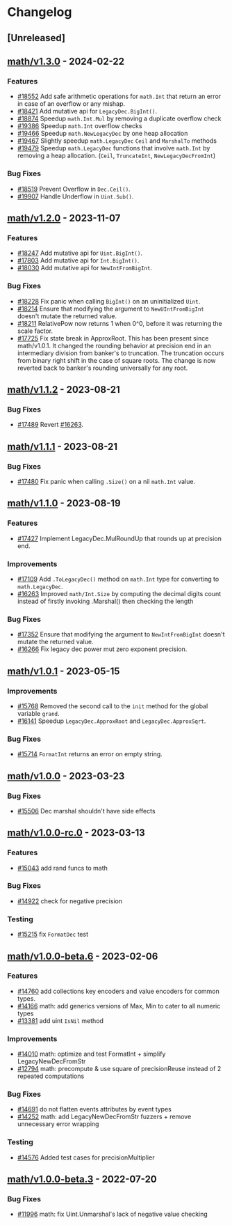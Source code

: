 <!--
Guiding Principles:

Changelogs are for humans, not machines.
There should be an entry for every single version.
The same types of changes should be grouped.
Versions and sections should be linkable.
The latest version comes first.
The release date of each version is displayed.
Mention whether you follow Semantic Versioning.

Usage:

Changelog entries are generated by git cliff ref: https://github.com/orhun/git-cliff

Each commit should be conventional, the following message groups are supported.

* feat: A new feature
* fix: A bug fix
* docs: Documentation only changes
* style: Changes that do not affect the meaning of the code (white-space, formatting, missing semi-colons, etc)
* refactor: A code change that neither fixes a bug nor adds a feature
* perf: A code change that improves performance
* test: Adding missing tests or correcting existing tests
* build: Changes that affect the build system or external dependencies (example scopes: go, npm)
* ci: Changes to our CI configuration files and scripts (example scopes: GH Actions)
* chore: Other changes that don't modify src or test files
* revert: Reverts a previous commit

When a change is made that affects the API or state machine, the commit message prefix should be suffixed with `!`.

Ref: https://github.com/commitizen/conventional-commit-types/blob/v3.0.0/index.json
-->

# Changelog

## [Unreleased]

## [math/v1.3.0](https://github.com/cosmos/cosmos-sdk/releases/tag/math/v1.3.0) - 2024-02-22

### Features

- [#18552](https://github.com/cosmos/cosmos-sdk/pull/18552) Add safe arithmetic operations for `math.Int` that return an error in case of an overflow or any mishap.
- [#18421](https://github.com/cosmos/cosmos-sdk/pull/18421) Add mutative api for `LegacyDec.BigInt()`.
- [#18874](https://github.com/cosmos/cosmos-sdk/pull/18874) Speedup `math.Int.Mul` by removing a duplicate overflow check
- [#19386](https://github.com/cosmos/cosmos-sdk/pull/19386) Speedup `math.Int` overflow checks
- [#19466](https://github.com/cosmos/cosmos-sdk/pull/19466) Speedup `math.NewLegacyDec` by one heap allocation
- [#19467](https://github.com/cosmos/cosmos-sdk/pull/19467) Slightly speedup `math.LegacyDec` `Ceil` and `MarshalTo` methods
- [#19479](https://github.com/cosmos/cosmos-sdk/pull/19479) Speedup `math.LegacyDec` functions that involve `math.Int` by removing a heap allocation. (`Ceil`, `TruncateInt`, `NewLegacyDecFromInt`)

### Bug Fixes

- [#18519](https://github.com/cosmos/cosmos-sdk/pull/18519) Prevent Overflow in `Dec.Ceil()`.
- [#19907](https://github.com/cosmos/cosmos-sdk/pull/19907) Handle Underflow in `Uint.Sub()`.

## [math/v1.2.0](https://github.com/cosmos/cosmos-sdk/releases/tag/math/v1.2.0) - 2023-11-07

### Features

- [#18247](https://github.com/cosmos/cosmos-sdk/pull/18247) Add mutative api for `Uint.BigInt()`.
- [#17803](https://github.com/cosmos/cosmos-sdk/pull/17803) Add mutative api for `Int.BigInt()`.
- [#18030](https://github.com/cosmos/cosmos-sdk/pull/18030) Add mutative api for `NewIntFromBigInt`.

### Bug Fixes

- [#18228](https://github.com/cosmos/cosmos-sdk/pull/18228) Fix panic when calling `BigInt()` on an uninitialized `Uint`.
- [#18214](https://github.com/cosmos/cosmos-sdk/pull/18214) Ensure that modifying the argument to `NewUIntFromBigInt` doesn't mutate the returned value.
- [#18211](https://github.com/cosmos/cosmos-sdk/pull/18211) RelativePow now returns 1 when 0^0, before it was returning the scale factor.
- [#17725](https://github.com/cosmos/cosmos-sdk/pull/17725) Fix state break in ApproxRoot. This has been present since math/v1.0.1. It changed the rounding behavior at precision end in an intermediary division from banker's to truncation. The truncation occurs from binary right shift in the case of square roots. The change is now reverted back to banker's rounding universally for any root.

## [math/v1.1.2](https://github.com/cosmos/cosmos-sdk/releases/tag/math/v1.1.2) - 2023-08-21

### Bug Fixes

- [#17489](https://github.com/cosmos/cosmos-sdk/pull/17489) Revert [#16263](https://github.com/cosmos/cosmos-sdk/pull/16263).

## [math/v1.1.1](https://github.com/cosmos/cosmos-sdk/releases/tag/math/v1.1.1) - 2023-08-21

### Bug Fixes

- [#17480](https://github.com/cosmos/cosmos-sdk/pull/17480) Fix panic when calling `.Size()` on a nil `math.Int` value.

## [math/v1.1.0](https://github.com/cosmos/cosmos-sdk/releases/tag/math/v1.1.0) - 2023-08-19

### Features

- [#17427](https://github.com/cosmos/cosmos-sdk/pull/17427) Implement LegacyDec.MulRoundUp that rounds up at precision end.

### Improvements

- [#17109](https://github.com/cosmos/cosmos-sdk/pull/17109) Add `.ToLegacyDec()` method on `math.Int` type for converting to `math.LegacyDec`.
- [#16263](https://github.com/cosmos/cosmos-sdk/pull/16263) Improved `math/Int.Size` by computing the decimal digits count instead of firstly invoking .Marshal() then checking the length

### Bug Fixes

- [#17352](https://github.com/cosmos/cosmos-sdk/pull/17352) Ensure that modifying the argument to `NewIntFromBigInt` doesn't mutate the returned value.
- [#16266](https://github.com/cosmos/cosmos-sdk/pull/16266) Fix legacy dec power mut zero exponent precision.

## [math/v1.0.1](https://github.com/cosmos/cosmos-sdk/releases/tag/math/v1.0.1) - 2023-05-15

### Improvements

- [#15768](https://github.com/cosmos/cosmos-sdk/pull/15768) Removed the second call to the `init` method for the global variable `grand`.
- [#16141](https://github.com/cosmos/cosmos-sdk/pull/16141) Speedup `LegacyDec.ApproxRoot` and `LegacyDec.ApproxSqrt`.

### Bug Fixes

- [#15714](https://github.com/cosmos/cosmos-sdk/pull/15714) `FormatInt` returns an error on empty string.

## [math/v1.0.0](https://github.com/cosmos/cosmos-sdk/releases/tag/math/v1.0.0) - 2023-03-23

### Bug Fixes

- [#15506](https://github.com/cosmos/cosmos-sdk/issues/16605) Dec marshal shouldn't have side effects

## [math/v1.0.0-rc.0](https://github.com/cosmos/cosmos-sdk/releases/tag/math/v1.0.0-rc.0) - 2023-03-13

### Features

- [#15043](https://github.com/cosmos/cosmos-sdk/issues/15043) add rand funcs to math

### Bug Fixes

- [#14922](https://github.com/cosmos/cosmos-sdk/issues/14922) check for negative precision

### Testing

- [#15215](https://github.com/cosmos/cosmos-sdk/issues/15215) fix `FormatDec` test

## [math/v1.0.0-beta.6](https://github.com/cosmos/cosmos-sdk/releases/tag/math/v1.0.0-beta.6) - 2023-02-06

### Features

- [#14760](https://github.com/cosmos/cosmos-sdk/issues/14760) add collections key encoders and value encoders for common types.
- [#14166](https://github.com/cosmos/cosmos-sdk/issues/14166) math: add generics versions of Max, Min to cater to all numeric types
- [#13381](https://github.com/cosmos/cosmos-sdk/issues/13381) add uint `IsNil` method

### Improvements

- [#14010](https://github.com/cosmos/cosmos-sdk/issues/14010) math: optimize and test FormatInt + simplify LegacyNewDecFromStr
- [#12794](https://github.com/cosmos/cosmos-sdk/issues/12794) math: precompute & use square of precisionReuse instead of 2 repeated computations

### Bug Fixes

- [#14691](https://github.com/cosmos/cosmos-sdk/issues/14691) do not flatten events attributes by event types
- [#14252](https://github.com/cosmos/cosmos-sdk/issues/14252) math: add LegacyNewDecFromStr fuzzers + remove unnecessary error wrapping

### Testing

- [#14576](https://github.com/cosmos/cosmos-sdk/issues/14576) Added test cases for precisionMultiplier

## [math/v1.0.0-beta.3](https://github.com/cosmos/cosmos-sdk/releases/tag/math/v1.0.0-beta.3) - 2022-07-20

### Bug Fixes

- [#11996](https://github.com/cosmos/cosmos-sdk/issues/11996) math: fix Uint.Unmarshal's lack of negative value checking

<!-- generated by git-cliff -->
